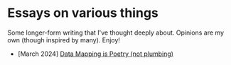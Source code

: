 # Essays on various things

Some longer-form writing that I've thought deeply about. Opinions are my own (though inspired by many). Enjoy!

- [March 2024] [Data Mapping is Poetry (not plumbing)](/essays/2024-3_DataMappingsAsPoetry)